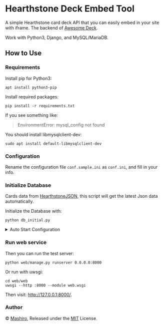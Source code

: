 # Hearthstone Deck Embed Tool

A simple Hearthstone card deck API that you can easily embed in your site with iframe. The backend of [Awesome Deck](https://deck.2heng.xin/).

Work with Python3, Django, and MySQL/MariaDB.

## How to Use

### Requirements
Install pip for Python3:
```shell
apt install python3-pip
```

Install required packages:
```shell
pip install -r requirements.txt
```

If you see something like:
> EnvironmentError: mysql_config not found

You should install libmysqlclient-dev:
```shell
sudo apt install default-libmysqlclient-dev
```

### Configuration
Rename the configuration file `conf.sample.ini` as `conf.ini`, and fill in your info.

### Initialize Database
Cards data from [HearthstoneJSON](https://github.com/HearthSim/hsdata), this script will get the latest Json data automatically. 

Initialize the Database with:
```shell
python db_initial.py
```

<details>
<summary>Auto Start Configuration</summary>

Latter if you need a cards data auto update (who knows when Bilzzard will release a hotfix and diminish some cards), there's a database auto update script `auto_update.py`, add it to system autostart tasks, and then for every 6 hours (you may change it to any interval by modifying the scrpit).

On a Ubuntu 18+, you may do so:

Create unit file in `/lib/systemd/system/hearthstone_deck_auto_update.service` with the following content:

```
[Unit]
Description=<hearthstone_deck_auto_update>
After=network.target network-online.target

[Service]
Type=simple
User=<required_user_name>
Group=<required_group_name>
Restart=always
ExecStartPre=/bin/mkdir -p /var/run/hearthstone_deck_auto_update
PIDFile=/var/run/hearthstone_deck_auto_update/service.pid
ExecStart=/path/to/your/auto_update.py

[Install]
WantedBy=multi-user.target
```
Save this file and reload systemd:

```shell
sudo systemctl daemon-reload
```

Then add your service to autostart:

```
sudo systemctl enable hearthstone_deck_auto_update.service
```

you should see that Systemd created required symlinks after enable action.

Reboot and see if it's up and running (ps aux | grep python or sudo systemctl status hearthstone_deck_auto_update.service). If there is something weird - check Systemd journal:

```
sudo journalctl -xe
```
</details>

### Run web service

Then you can run the test server:
```shell
python web/manage.py runserver 0.0.0.0:8000
```

Or run with uwsgi:
```shell
cd web/web
uwsgi --http :8000 --module web.wsgi
```

Then visit: <http://127.0.0.1:8000/>.

### Author
© [Mashiro](https://github.com/mashirozx/), Released under the [MIT](https://github.com/mashirozx/hearthstone-deck-embed/blob/master/LICENSE) License.

